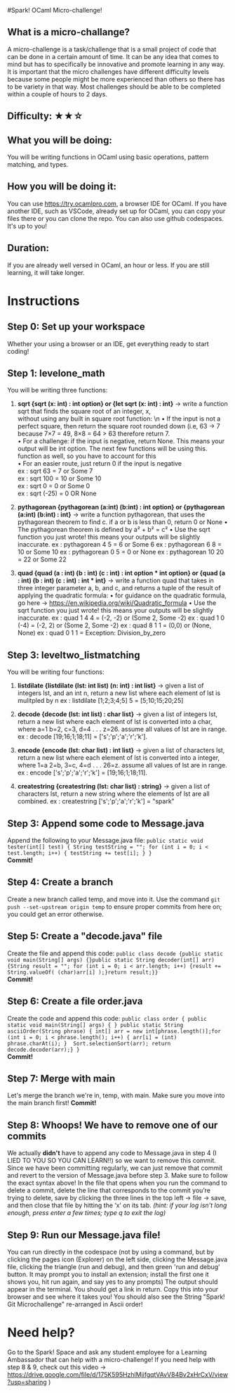 #Spark! OCaml Micro-challenge!

## What is a micro-challange?
A micro-challenge is a task/challenge that is a small project of code that can be done in a certain amount of time. It can be any idea that comes to mind but has to specifically be innovative and promote learning in any way. It is important that the micro challenges have different difficulty levels because some people might be more experienced than others so there has to be variety in that way. Most challenges should be able to be completed within a couple of hours to 2 days.

## Difficulty: ★★☆

## What you will be doing: 
You will be writing functions in OCaml using basic operations, pattern matching, and types.

## How you will be doing it:
You can use https://try.ocamlpro.com, a browser IDE for OCaml. If you have another IDE, such as VSCode, already set up for OCaml, you can copy your files there or you can clone the repo. You can also use github codespaces. It's up to you!

## Duration:
If you are already well versed in OCaml, an hour or less. If you are still learning, it will take longer.

# Instructions
  
## Step 0: Set up your workspace  
Whether your using a browser or an IDE, get everything ready to start coding!
  
## Step 1: levelone_math
You will be writing three functions:
1) **sqrt {sqrt (x: int) : int option} or {let sqrt (x: int) : int}** -> write a function sqrt that finds the square root of an integer, x,  
   without using any built in square root function: \n
   • If the input is not a perfect square, then return the square root rounded down (i.e, 63 → 7 because 7×7 = 49, 8×8 = 64 > 63 therefore return 7.  
   • For a challenge: if the input is negative, return None. This means your output will be int option. The next few functions will be using this. 
     function as well, so you have to account for this  
   • For an easier route, just return 0 if the input is negative  
   ex : sqrt 63 = 7 or Some 7  
   ex : sqrt 100 = 10 or Some 10  
   ex : sqrt 0 = 0 or Some 0  
   ex : sqrt (-25) = 0 OR None  
   
3) **pythagorean {pythagorean (a:int) (b:int) : int option} or {pythagorean (a:int) (b:int) : int}** → write a function pythagorean,
   that uses the pythagorean theorem to find c. if a or b is less than 0, return 0 or None
   • The pythagorean theorem is defined by a² + b² = c²
   • Use the sqrt function you just wrote! this means your outputs will be slightly inaccurate.
   ex : pythagorean 4 5 = 6 or Some 6
   ex : pythagorean 6 8 = 10 or Some 10
   ex : pythagorean 0 5 = 0 or None
   ex : pythagorean 10 20 = 22 or Some 22

5) **quad {quad (a : int) (b : int) (c : int) : int option * int option} or {quad (a : int) (b : int) (c : int) : int * int}** →
   write a function quad that takes in three integer parameter a, b, and c, and returns a tuple of the result of applying the quadratic formula:
   • for guidance on the quadratic formula, go here → https://en.wikipedia.org/wiki/Quadratic_formula
   • Use the sqrt function you just wrote! this means your outputs will be slightly inaccurate.
   ex : quad 1 4 4 = (-2, -2) or (Some 2, Some -2)
   ex : quad 1 0 (-4) = (-2, 2) or (Some 2, Some -2)
   ex : quad 8 1 1 = (0,0) or (None, None)
   ex : quad 0 1 1 = Exception: Division_by_zero

## Step 3: leveltwo_listmatching
You will be writing four functions:
1) **listdilate {listdilate (lst: int list) (n: int) : int list}** ->
   given a list of integers lst, and an int n, return a new list where each element of lst is mulitpled by n
        ex : listdilate [1;2;3;4;5] 5 = [5;10;15;20;25]
          
3) **decode {decode (lst: int list) : char list}** -> given a list of integers lst, return a new list where each element of lst is converted into a char, where a=1
    b=2, c=3, d=4 . . . z=26. assume all values of lst are in range.
        ex : decode [19;16;1;18;11] = ['s';'p';'a';'r';'k']. 
   
4) **encode {encode (lst: char list) : int list}** -> given a list of characters lst, return a new list where each element of lst is converted into a integer, where 1=a
    2=b, 3=c, 4=d . . . 26=z. assume all values of lst are in range.
        ex : encode ['s';'p';'a';'r';'k'] = [19;16;1;18;11].
   
5) **createstring {createstring (lst: char list) : string}** -> given a list of characters lst, return a new string where the elements of lst are all combined.
        ex : createstring ['s';'p';'a';'r';'k'] = "spark"

## Step 3: Append some code to Message.java  
Append the following to your Message.java file:
`public static void tester(int[] test) { String testString = ""; for (int i = 0; i < test.length; i++) { testString += test[i]; } }`  
**Commit!**  

## Step 4: Create a branch  
Create a new branch called temp, and move into it. Use the command `git push --set-upstream origin temp` to ensure proper commits from here on; you could get an error otherwise.  

## Step 5: Create a "decode.java" file  
Create the file and append this code:
`public class decode {public static void main(String[] args) {}public static String decoder(int[] arr) {String result = ""; for (int i = 0; i < arr.length; i++) {result += String.valueOf( (char)arr[i] );}return result;}}`  
**Commit!**  
  
## Step 6: Create a file order.java  
Create the code and append this code:
`public class order { public static void main(String[] args) { } public static String asciiOrder(String phrase) { int[] arr = new int[phrase.length()];for (int i = 0; i < phrase.length(); i++) { arr[i] = (int) phrase.charAt(i); } 
Sort.selectionSort(arr); return decode.decoder(arr);} } `  
**Commit!**

## Step 7: Merge with main  
Let's merge the branch we're in, temp, with main. Make sure you move into the main branch first!
**Commit!**

## Step 8: Whoops! We have to remove one of our commits
We actually **didn't** have to append any code to Message.java in step 4 (I LIED TO YOU SO YOU CAN LEARN!!) so we want to remove this commit. Since we have been committing regularly, we can just remove that commit and revert to the version of Message.java before step 3. Make sure to follow the exact syntax above! In the file that opens when you run the command to delete a commit, delete the line that corresponds to the commit you’re trying to delete, save by clicking the three lines in the top left -> file -> save, and then close that file by hitting the ‘x’ on its tab. _(hint: if your log isn't long enough, press enter a few times; type q to exit the log)_  

## Step 9: Run our Message.java file!  
You can run directly in the codespace (not by using a command, but by clicking the pages icon (Explorer) on the left side, clicking the Message.java file, clicking the triangle (run and debug), and then green 'run and debug' button. It may prompt you to install an extension; install the first one it shows you, hit run again, and say yes to any prompts)
The output should appear in the terminal. You should get a link in return. Copy this into your browser and see where it takes you!
You should also see the String "Spark! Git Microchallenge" re-arranged in Ascii order!

# Need help?
Go to the Spark! Space and ask any student employee for a Learning Ambassador that can help with a micro-challenge! If you need help with step 8 & 9, check out this video -> https://drive.google.com/file/d/175K595HzhlMjifgqtVAvV84Bv2xHrCxV/view?usp=sharing )

